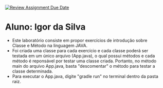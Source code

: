 [![Review Assignment Due Date](https://classroom.github.com/assets/deadline-readme-button-22041afd0340ce965d47ae6ef1cefeee28c7c493a6346c4f15d667ab976d596c.svg)](https://classroom.github.com/a/L04k_9nU)
# Aluno: Igor da Silva

- Este laboratório consiste em propor exercícios de introdução sobre Classe e Método na linguagem JAVA.
- Foi criada uma classe para cada exercício e cada classe poderá ser testada em um único arquivo (App.java), o qual possui métodos e cada método é reponsável por testar uma classe criada. Portanto, no método main do arquivo App.java, basta "descomentar" o método para testar a classe determinada.
- Para executar o App.java, digite "gradle run" no terminal dentro da pasta raiz.